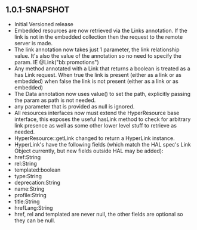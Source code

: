 ## 1.0.1-SNAPSHOT 
* Initial Versioned release
* Embedded resources are now retrieved via the Links annotation.  If the link is not in the embedded collection then the request to the remote server is made.
* The link annotation now takes just 1 parameter, the link relationship value.  It's also the value of the annotation so no need to specify the param.  IE @Link("bb:promotions") 
* Any method annotated with a Link that returns a boolean is treated as a has Link request.  When true the link is present (either as a link or as embedded) when false the link is not present (either as a link or as embedded)
* The Data annotation now uses value() to set the path, explicitly passing the param as path is not needed.
* any parameter that is provided as null is ignored.
* All resources interfaces now must extend the HyperResource base interface, this exposes the useful hasLink method to check for arbitrary link presence as well as some other lower level stuff to retrieve as needed.
* HyperResource::getLink changed to return a HyperLink instance. 
 * HyperLink's have the following fields (which match the HAL spec's Link Object currently, but new fields outside HAL may be added):
  * href:String
  * rel:String
  * templated:boolean
  * type:String
  * deprecation:String
  * name:String
  * profile:String
  * title:String
  * hrefLang:String
 * href, rel and templated are never null, the other fields are optional so they can be null.
